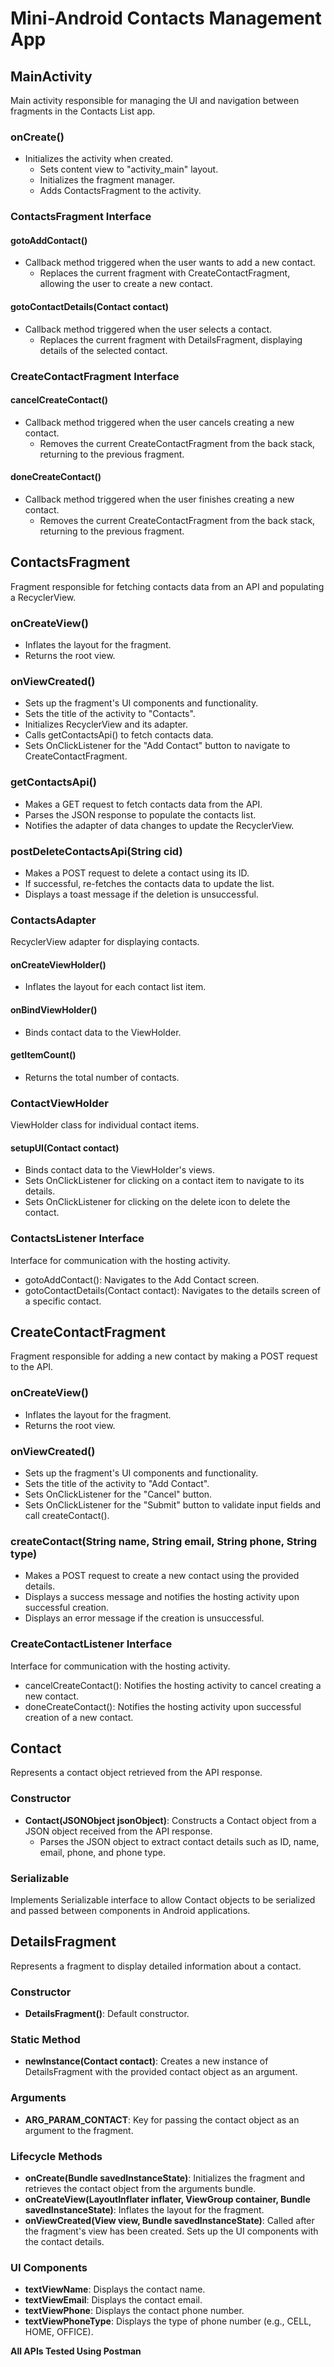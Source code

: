# Mini-Android Contacts Management App

## MainActivity

Main activity responsible for managing the UI and navigation between fragments in the Contacts List app.

### onCreate()

- Initializes the activity when created.
  - Sets content view to "activity_main" layout.
  - Initializes the fragment manager.
  - Adds ContactsFragment to the activity.

### ContactsFragment Interface

#### gotoAddContact()

- Callback method triggered when the user wants to add a new contact.
  - Replaces the current fragment with CreateContactFragment, allowing the user to create a new contact.

#### gotoContactDetails(Contact contact)

- Callback method triggered when the user selects a contact.
  - Replaces the current fragment with DetailsFragment, displaying details of the selected contact.

### CreateContactFragment Interface

#### cancelCreateContact()

- Callback method triggered when the user cancels creating a new contact.
  - Removes the current CreateContactFragment from the back stack, returning to the previous fragment.

#### doneCreateContact()

- Callback method triggered when the user finishes creating a new contact.
  - Removes the current CreateContactFragment from the back stack, returning to the previous fragment.


## ContactsFragment

Fragment responsible for fetching contacts data from an API and populating a RecyclerView.

### onCreateView()

- Inflates the layout for the fragment.
- Returns the root view.

### onViewCreated()

- Sets up the fragment's UI components and functionality.
- Sets the title of the activity to "Contacts".
- Initializes RecyclerView and its adapter.
- Calls getContactsApi() to fetch contacts data.
- Sets OnClickListener for the "Add Contact" button to navigate to CreateContactFragment.

### getContactsApi()

- Makes a GET request to fetch contacts data from the API.
- Parses the JSON response to populate the contacts list.
- Notifies the adapter of data changes to update the RecyclerView.

### postDeleteContactsApi(String cid)

- Makes a POST request to delete a contact using its ID.
- If successful, re-fetches the contacts data to update the list.
- Displays a toast message if the deletion is unsuccessful.

### ContactsAdapter

RecyclerView adapter for displaying contacts.

#### onCreateViewHolder()

- Inflates the layout for each contact list item.

#### onBindViewHolder()

- Binds contact data to the ViewHolder.

#### getItemCount()

- Returns the total number of contacts.

### ContactViewHolder

ViewHolder class for individual contact items.

#### setupUI(Contact contact)

- Binds contact data to the ViewHolder's views.
- Sets OnClickListener for clicking on a contact item to navigate to its details.
- Sets OnClickListener for clicking on the delete icon to delete the contact.

### ContactsListener Interface

Interface for communication with the hosting activity.
- gotoAddContact(): Navigates to the Add Contact screen.
- gotoContactDetails(Contact contact): Navigates to the details screen of a specific contact.


## CreateContactFragment

Fragment responsible for adding a new contact by making a POST request to the API.

### onCreateView()

- Inflates the layout for the fragment.
- Returns the root view.

### onViewCreated()

- Sets up the fragment's UI components and functionality.
- Sets the title of the activity to "Add Contact".
- Sets OnClickListener for the "Cancel" button.
- Sets OnClickListener for the "Submit" button to validate input fields and call createContact().

### createContact(String name, String email, String phone, String type)

- Makes a POST request to create a new contact using the provided details.
- Displays a success message and notifies the hosting activity upon successful creation.
- Displays an error message if the creation is unsuccessful.

### CreateContactListener Interface

Interface for communication with the hosting activity.
- cancelCreateContact(): Notifies the hosting activity to cancel creating a new contact.
- doneCreateContact(): Notifies the hosting activity upon successful creation of a new contact.


## Contact

Represents a contact object retrieved from the API response.

### Constructor

- **Contact(JSONObject jsonObject)**: Constructs a Contact object from a JSON object received from the API response.
  - Parses the JSON object to extract contact details such as ID, name, email, phone, and phone type.

### Serializable

Implements Serializable interface to allow Contact objects to be serialized and passed between components in Android applications.


## DetailsFragment

Represents a fragment to display detailed information about a contact.

### Constructor

- **DetailsFragment()**: Default constructor.

### Static Method

- **newInstance(Contact contact)**: Creates a new instance of DetailsFragment with the provided contact object as an argument.

### Arguments

- **ARG_PARAM_CONTACT**: Key for passing the contact object as an argument to the fragment.

### Lifecycle Methods

- **onCreate(Bundle savedInstanceState)**: Initializes the fragment and retrieves the contact object from the arguments bundle.
- **onCreateView(LayoutInflater inflater, ViewGroup container, Bundle savedInstanceState)**: Inflates the layout for the fragment.
- **onViewCreated(View view, Bundle savedInstanceState)**: Called after the fragment's view has been created. Sets up the UI components with the contact details.

### UI Components

- **textViewName**: Displays the contact name.
- **textViewEmail**: Displays the contact email.
- **textViewPhone**: Displays the contact phone number.
- **textViewPhoneType**: Displays the type of phone number (e.g., CELL, HOME, OFFICE).

**All APIs Tested Using Postman**
